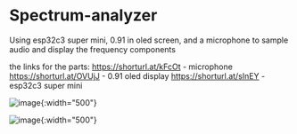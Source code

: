 # Spectrum-analyzer
Using esp32c3 super mini, 0.91 in oled screen, and a microphone to sample audio and display the frequency components


the links for the parts:
https://shorturl.at/kFcOt - microphone
https://shorturl.at/OVUjJ - 0.91 oled display
https://shorturl.at/sInEY - esp32c3 super mini








![image](https://github.com/user-attachments/assets/60a64f61-c97a-4e37-a35f-7df1a7e6db5f){:width="500"}

![image](https://github.com/user-attachments/assets/9435ffab-225a-45ca-853c-315885ee7832){:width="500"}


